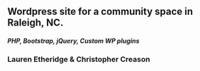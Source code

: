 ## Wordpress site for a community space in Raleigh, NC.
##### PHP, Bootstrap, jQuery, Custom WP plugins
### Lauren Etheridge & Christopher Creason
